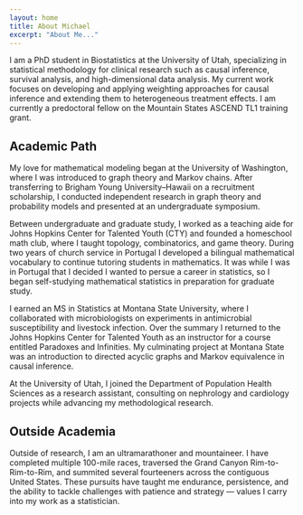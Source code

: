 ```yaml
---
layout: home
title: About Michael
excerpt: "About Me..."
---
```


I am a PhD student in Biostatistics at the University of Utah, specializing in statistical methodology for clinical research such as causal inference, survival analysis, and high-dimensional data analysis. My current work focuses on developing and applying weighting approaches for causal inference and extending them to heterogeneous treatment effects. I am currently a predoctoral fellow on the Mountain States ASCEND TL1 training grant.

## Academic Path

My love for mathematical modeling began at the University of Washington, where I was introduced to graph theory and Markov chains. After transferring to Brigham Young University–Hawaii on a recruitment scholarship, I conducted independent research in graph theory and probability models and presented at an undergraduate symposium.

Between undergraduate and graduate study, I worked as a teaching aide for Johns Hopkins Center for Talented Youth (CTY) and founded a homeschool math club, where I taught topology, combinatorics, and game theory. During two years of church service in Portugal I developed a bilingual mathematical vocabulary to continue tutoring students in mathematics. It was while I was in Portugal that I decided I wanted to persue a career in statistics, so I began self-studying mathematical statistics in preparation for graduate study.

I earned an MS in Statistics at Montana State University, where I collaborated with microbiologists on experiments in antimicrobial susceptibility and livestock infection. Over the summary I returned to the Johns Hopkins Center for Talented Youth as an instructor for a course entitled Paradoxes and Infinities. My culminating project at Montana State was an introduction to directed acyclic graphs and Markov equivalence in causal inference.

At the University of Utah, I joined the Department of Population Health Sciences as a research assistant, consulting on nephrology and cardiology projects while advancing my methodological research.

## Outside Academia

Outside of research, I am an ultramarathoner and mountaineer. I have completed multiple 100-mile races, traversed the Grand Canyon Rim-to-Rim-to-Rim, and summited several fourteeners across the contiguous United States. These pursuits have taught me endurance, persistence, and the ability to tackle challenges with patience and strategy — values I carry into my work as a statistician.
